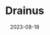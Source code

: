 ---
title: Drainus
tags:
  - platform_switch
  - genre_shmup
note: 'Multi-Language'
physical: true
digital: false
guide: false
pending: false
date: 2023-08-18
---